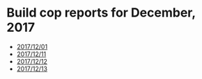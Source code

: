 # Build cop reports for December, 2017

* [2017/12/01](https://bitbucket.org/osrf/gazebo/wiki/buildcop/2017/12/01)
* [2017/12/11](https://bitbucket.org/osrf/gazebo/wiki/buildcop/2017/12/11)
* [2017/12/12](https://bitbucket.org/osrf/gazebo/wiki/buildcop/2017/12/12)
* [2017/12/13](https://bitbucket.org/osrf/gazebo/wiki/buildcop/2017/12/13)